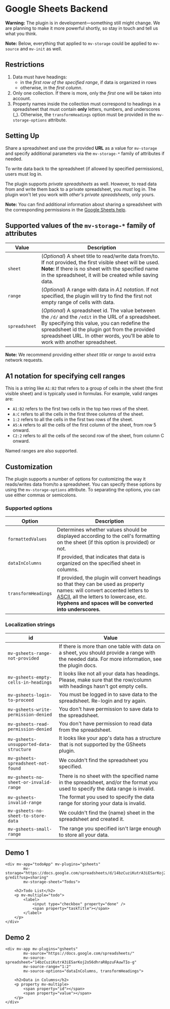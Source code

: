 # Google Sheets Backend

**Warning:** The plugin is in development—something still might change. We are planning to make it more powerful shortly, so stay in touch and tell us what you think.

**Note:** Below, everything that applied to `mv-storage` could be applied to `mv-source` and `mv-init` as well.

## Restrictions

1. Data must have headings:
   - in the *first row of the specified range*, if data is organized in rows
   - otherwise, in the *first column*.
2. Only one collection. If there is more, only the *first* one will be taken into account.
3. Property names inside the collection must correspond to headings in a spreadsheet that must contain **only** letters, numbers, and underscores (_). Otherwise, the `transformHeadings` option must be provided in the `mv-storage-options` attribute.

## Setting Up

Share a spreadsheet and use the provided **URL** as a value for `mv-storage` and specify additional parameters via the `mv-storage-*` family of attributes if needed.

To write data back to the spreadsheet (if allowed by specified permissions), users must log in.

The plugin supports *private spreadsheets* as well. However, to read data from and write them back to a private spreadsheet, you *must* log in. The plugin won't let you work with *other's private spreadsheets*, only yours.

**Note:** You can find additional information about sharing a spreadsheet with the corresponding permissions in the [Google Sheets help](https://support.google.com/docs/answer/2494822?hl=en).

## Supported values of the `mv-storage-*` family of attributes

| Value         | Description                                                                                             |
|---------------|---------------------------------------------------------------------------------------------------------|
| `sheet`       | (*Optional*) A sheet title to read/write data from/to. If not provided, the first visible sheet will be used. <br /> **Note:** If there is no sheet with the specified name in the spreadsheet, it will be created while saving data.  |
| `range`       | (*Optional*) A range with data in *A1 notation*. If not specified, the plugin will try to find the first not empty range of cells with data. |
| `spreadsheet` | (*Optional*) A spreadsheet id. The value between the `/d/` and the `/edit` in the URL of a spreadsheet. By specifying this value, you can redefine the spreadsheet id the plugin got from the provided spreadsheet URL. In other words, you'll be able to work with another spreadsheet. |

**Note:** We recommend providing either *sheet title* or *range* to avoid extra network requests.

## A1 notation for specifying cell ranges

This is a string like `A1:B2` that refers to a group of cells in the sheet (the first visible sheet) and is typically used in formulas. For example, valid ranges are:

- `A1:B2` refers to the first two cells in the top two rows of the sheet.
- `A:C` refers to all the cells in the first three columns of the sheet.
- `1:2` refers to all the cells in the first two rows of the sheet.
- `A5:A` refers to all the cells of the first column of the sheet, from row 5 onward.
- `C2:2` refers to all the cells of the second row of the sheet, from column C onward.

Named ranges are also supported.

## Customization

The plugin supports a number of options for customizing the way it reads/writes data from/to a spreadsheet. You can specify these options by using the `mv-storage-options` attribute. To separating the options, you can use either commas or semicolons.

### Supported options

| Option             | Description                                                                                                                        |
|--------------------|------------------------------------------------------------------------------------------------------------------------------------|
| `formattedValues`  | Determines whether values should be displayed according to the cell's formatting on the sheet (if this option is provided) or not. |
| `dataInColumns`    | If provided, that indicates that data is organized on the specified sheet in columns.                                              |
| `transformHeadings` | If provided, the plugin will convert headings so that they can be used as property names: will convert accented letters to [ASCII](https://en.wikipedia.org/wiki/ASCII), all the letters to lowercase, etc. **Hyphens and spaces will be converted into underscores.**   |

### Localization strings

| id                                      | Value                                                                                                                                             |
|-----------------------------------------|---------------------------------------------------------------------------------------------------------------------------------------------------|
| `mv-gsheets-range-not-provided`         | If there is more than one table with data on a sheet, you should provide a range with the needed data. For more information, see the plugin docs. |
| `mv-gsheets-empty-cells-in-headings`    | It looks like not all your data has headings. Please, make sure that the row/column with headings hasn't got empty cells.                         |
| `mv-gsheets-login-to-proceed` | You must be logged in to save data to the spreadsheet. Re-login and try again. |
| `mv-gsheets-write-permission-denied`    | You don't have permission to save data to the spreadsheet.                                                                                        |
| `mv-gsheets-read-permission-denied`     | You don't have permission to read data from the spreadsheet.                                                                                      |
| `mv-gsheets-unsupported-data-structure` | It looks like your app's data has a structure that is not supported by the GSheets plugin.                                                        |
| `mv-gsheets-spreadsheet-not-found`      | We couldn't find the spreadsheet you specified.                                                                                                   |
| `mv-gsheets-no-sheet-or-invalid-range`  | There is no sheet with the specified name in the spreadsheet, and/or the format you used to specify the data range is invalid.                    |
| `mv-gsheets-invalid-range`              | The format you used to specify the data range for storing your data is invalid.                                                                   |
| `mv-gsheets-no-sheet-to-store-data`     | We couldn't find the {name} sheet in the spreadsheet and created it.                                                                              |
| `mv-gsheets-small-range`                | The range you specified isn't large enough to store all your data.                                                                                |

## Demo 1

```markup
<div mv-app="todoApp" mv-plugins="gsheets"
		mv-storage="https://docs.google.com/spreadsheets/d/14bzCuziKutrA3iESarKoj2o56dhraR8pzuFAuwTIo-g/edit?usp=sharing"
		mv-storage-sheet="Todos">

	<h2>Todo List</h2>
	<p mv-multiple="todo">
		<label>
			<input type="checkbox" property="done" />
			<span property="taskTitle"></span>
		</label>
	</p>
</div>
```

## Demo 2

```markup
<div mv-app mv-plugins="gsheets"
		mv-source="https://docs.google.com/spreadsheets/"
		mv-source-spreadsheet="14bzCuziKutrA3iESarKoj2o56dhraR8pzuFAuwTIo-g"
		mv-source-range="1:2"
		mv-source-options="dataInColumns, transformHeadings">

	<h2>Data in Columns</h2>
	<p property mv-multiple>
		<span property="id"></span>
		<span property="value"></span>
	</p>
</div>
```
